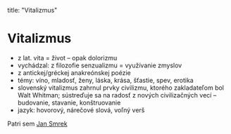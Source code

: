 title: "Vitalizmus"
# Vitalizmus
- z lat. vita = život – opak dolorizmu
- vychádzal: z filozofie senzualizmu = využívanie zmyslov
- z antickej/gréckej anakreónskej poézie
- témy: víno, mladosť, ženy, láska, krása, šťastie, spev, erotika
- slovenský vitalizmus zahrnul prvky civilizmu, ktorého zakladateľom bol Walt Whitman; sústreďuje sa na radosť z nových civilizačných vecí – budovanie, stavanie, konštruovanie
- jazyk: hovorový, nárečové slová, voľný verš  

Patri sem [Jan Smrek](SJL/Jan%20Smrek.md)